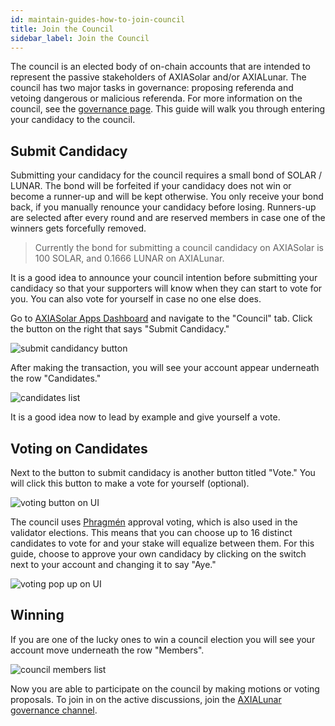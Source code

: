 ```yaml
---
id: maintain-guides-how-to-join-council
title: Join the Council
sidebar_label: Join the Council
---
```


The council is an elected body of on-chain accounts that are intended to represent the passive stakeholders of AXIASolar and/or AXIALunar. The council has two major tasks in governance: proposing referenda and vetoing dangerous or malicious referenda. For more information on the council, see the [governance page](learn-governance#council). This guide will walk you through entering your candidacy to the council.

## Submit Candidacy

Submitting your candidacy for the council requires a small bond of SOLAR / LUNAR. The bond will be forfeited if your candidacy does not win or become a runner-up and will be kept otherwise. You only receive your bond back, if you manually renounce your candidacy before losing. Runners-up are selected after every round and are reserved members in case one of the winners gets forcefully removed.

> Currently the bond for submitting a council candidacy on AXIASolar is 100 SOLAR, and 0.1666 LUNAR on AXIALunar.

It is a good idea to announce your council intention before submitting your candidacy so that your supporters will know when they can start to vote for you. You can also vote for yourself in case no one else does.

Go to [AXIASolar Apps Dashboard](https://axiasolar.js.org/apps) and navigate to the "Council" tab. Click the button on the right that says "Submit Candidacy."

![submit candidancy button](assets/council/axiasolarjs_submit_candidancy.png)

After making the transaction, you will see your account appear underneath the row "Candidates."

![candidates list](assets/council/axiasolarjs_candidates.png)

It is a good idea now to lead by example and give yourself a vote.

## Voting on Candidates

Next to the button to submit candidacy is another button titled "Vote." You will click this button to make a vote for yourself (optional).

![voting button on UI](assets/council/axiasolarjs_vote_button.png)

The council uses [Phragmén](learn-phragmen) approval voting, which is also used in the validator elections. This means that you can choose up to 16 distinct candidates to vote for and your stake will equalize between them. For this guide, choose to approve your own candidacy by clicking on the switch next to your account and changing it to say "Aye."

![voting pop up on UI](assets/council/axiasolarjs_voting.png)

## Winning

If you are one of the lucky ones to win a council election you will see your account move underneath the row "Members".

![council members list](assets/council/axiasolarjs_council_members.png)

Now you are able to participate on the council by making motions or voting proposals. To join in on the active discussions, join the [AXIALunar governance channel](https://matrix.to/#/!QXMnIJzxlnVrvRzhUA:matrix.parity.io?via=matrix.parity.io&via=matrix.org&via=axiacoin.org).
